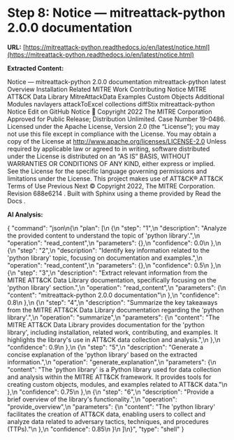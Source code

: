 # Step 8: Notice — mitreattack-python 2.0.0 documentation

**URL:** [https://mitreattack-python.readthedocs.io/en/latest/notice.html](https://mitreattack-python.readthedocs.io/en/latest/notice.html)

**Extracted Content:**

Notice — mitreattack-python 2.0.0 documentation
mitreattack-python
latest
Overview
Installation
Related MITRE Work
Contributing
Notice
MITRE ATT&CK Data Library
MitreAttackData
Examples
Custom Objects
Additional Modules
navlayers
attackToExcel
collections
diffStix
mitreattack-python
Notice
Edit on GitHub
Notice

Copyright 2022 The MITRE Corporation
Approved for Public Release; Distribution Unlimited. Case Number 19-0486.
Licensed under the Apache License, Version 2.0 (the “License”);
you may not use this file except in compliance with the License.
You may obtain a copy of the License at
http://www.apache.org/licenses/LICENSE-2.0
Unless required by applicable law or agreed to in writing, software
distributed under the License is distributed on an “AS IS” BASIS,
WITHOUT WARRANTIES OR CONDITIONS OF ANY KIND, either express or implied.
See the License for the specific language governing permissions and
limitations under the License.
This project makes use of ATT&CK®
ATT&CK Terms of Use
Previous
Next
© Copyright 2022, The MITRE Corporation.
Revision
688e6214
.
Built with
Sphinx
using a
theme
provided by
Read the Docs
.

**AI Analysis:**

{
  "command": "json\n{\n  \"plan\": [\n    {\n      \"step\": \"1\",\n      \"description\": \"Analyze the provided content to understand the topic of 'python library'.\",\n      \"operation\": \"read_content\",\n      \"parameters\": {},\n      \"confidence\": 0.0\n    },\n    {\n      \"step\": \"2\",\n      \"description\": \"Identify key information related to the 'python library' topic, focusing on documentation and examples.\",\n      \"operation\": \"read_content\",\n      \"parameters\": {},\n      \"confidence\": 0.5\n    },\n    {\n      \"step\": \"3\",\n      \"description\": \"Extract relevant information from the MITRE ATT&CK Data Library documentation, specifically focusing on the 'python library' section.\",\n      \"operation\": \"read_content\",\n      \"parameters\": {\n        \"content\": \"mitreattack-python 2.0.0 documentation\"\n      },\n      \"confidence\": 0.8\n    },\n    {\n      \"step\": \"4\",\n      \"description\": \"Summarize the key takeaways from the MITRE ATT&CK Data Library documentation regarding the 'python library'.\",\n      \"operation\": \"summarize\",\n      \"parameters\": {\n        \"content\": \"The MITRE ATT&CK Data Library provides documentation for the 'python library', including installation, related work, contributing, and examples. It highlights the library's use in ATT&CK data collection and analysis.\",\n      },\n      \"confidence\": 0.9\n    },\n    {\n      \"step\": \"5\",\n      \"description\": \"Generate a concise explanation of the 'python library' based on the extracted information.\",\n      \"operation\": \"generate_explanation\",\n      \"parameters\": {\n        \"content\": \"The 'python library' is a Python library used for data collection and analysis within the MITRE ATT&CK framework. It provides tools for creating custom objects, modules, and examples related to ATT&CK data.\"\n      },\n      \"confidence\": 0.75\n    },\n    {\n      \"step\": \"6\",\n      \"description\": \"Provide a brief overview of the library's functionality.\",\n      \"operation\": \"provide_overview\",\n      \"parameters\": {\n        \"content\": \"The 'python library' facilitates the creation of ATT&CK data, enabling users to collect and analyze data related to adversary tactics, techniques, and procedures (TTPs).\"\n      },\n      \"confidence\": 0.85\n    }\n  ]\n}",
  "type": "shell"
}

